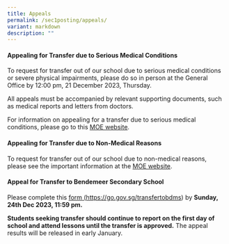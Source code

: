```yaml
---
title: Appeals
permalink: /sec1posting/appeals/
variant: markdown
description: ""
---
```

#### **Appealing for Transfer due to Serious Medical Conditions**

To request for transfer out of our school due to serious medical conditions or severe physical impairments, please do so in person at the General Office by 12:00 pm, 21 December 2023, Thursday.

All appeals must be accompanied by relevant supporting documents, such as medical reports and letters from doctors. 


For information on appealing for a transfer due to serious medical conditions, please go to this <a target="_blank" href="https://www.moe.gov.sg/secondary/s1-posting/results/appeal-for-school-transfer/">MOE website</a>.


#### **Appealing for Transfer due to Non-Medical Reasons**
To request for transfer out of our school due to non-medical reasons, please see the important information at the <a target="_blank" href="https://www.moe.gov.sg/secondary/s1-posting/results/appeal-for-school-transfer/">MOE website</a>.


#### **Appeal for Transfer to Bendemeer Secondary School**
Please complete this <a target="_blank" href="https://go.gov.sg/transfertobdms">form (https://go.gov.sg/transfertobdms)</a> by **Sunday, 24th Dec 2023, 11:59 pm.**

**Students seeking transfer should continue to report on the first day of school and attend lessons until the transfer is approved.**
The appeal results will be released in early January. 